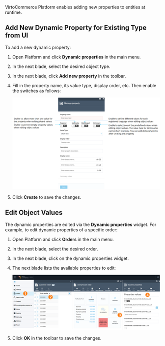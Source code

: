 VirtoCommerce Platform enables adding new properties to entities at runtime. 

## Add New Dynamic Property for Existing Type from UI

To add a new dynamic property:

1. Open Platform and click **Dynamic properties** in the main menu. 
1. In the next blade, select the desired object type.
1. In the next blade, click **Add new property** in the toolbar.
1. Fill in the property name, its value type, display order, etc. Then enable the switches as follows:

    ![Dynamic properties](media/dynamic-property.png)

1. Click **Create** to save the changes.


## Edit Object Values

The dynamic properties are edited via the **Dynamic properties** widget. For example, to edit dynamic properties of a specific order:

1. Open Platform and click **Orders** in the main menu.
1. In the next blade, select the desired order.
1. In the next blade, click on the dynamic properties widget.
1. The next blade lists the available properties to edit:

    ![Dynamic Properties widget](media/04-dynamic-properties-widget.png)

1. Click **OK** in the toolbar to save the changes.

